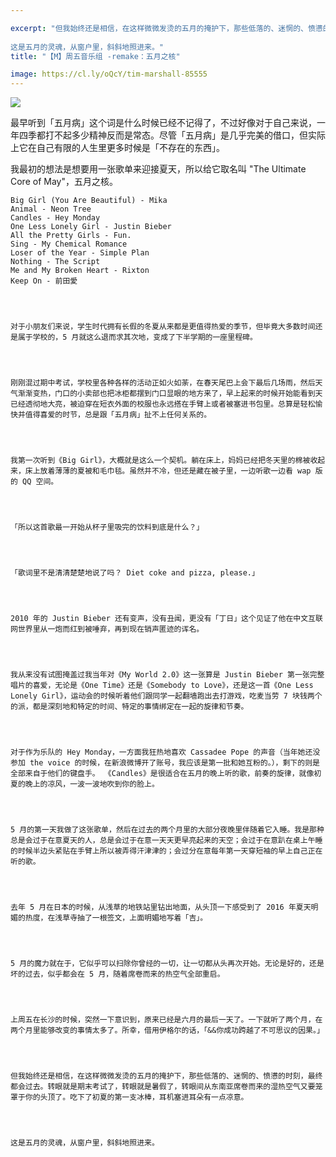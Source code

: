 ```yaml
---

excerpt: "但我始终还是相信，在这样微微发烫的五月的掩护下，那些低落的、迷惘的、愤懑的时刻，最终都会过去。转眼就是期末考试了，转眼就是暑假了，转眼间从东南亚席卷而来的湿热空气又要笼罩于你的头顶了。吃下了初夏的第一支冰棒，耳机塞进耳朵有一点凉意。
    
这是五月的灵魂，从窗户里，斜斜地照进来。"
title: "【M】周五音乐组 -remake：五月之核"

image: https://cl.ly/oQcY/tim-marshall-85555
---
```



![](https://cl.ly/oQcY/tim-marshall-85555)

最早听到「五月病」这个词是什么时候已经不记得了，不过好像对于自己来说，一年四季都打不起多少精神反而是常态。尽管「五月病」是几乎完美的借口，但实际上它在自己有限的人生里更多时候是「不存在的东西」。

我最初的想法是想要用一张歌单来迎接夏天，所以给它取名叫 "The Ultimate Core of May"，五月之核。
    
    
    Big Girl (You Are Beautiful) - Mika
    Animal - Neon Tree
    Candles - Hey Monday
    One Less Lonely Girl - Justin Bieber
    All the Pretty Girls - Fun.
    Sing - My Chemical Romance
    Loser of the Year - Simple Plan
    Nothing - The Script
    Me and My Broken Heart - Rixton
    Keep On - 前田愛
    
    
    
    
    对于小朋友们来说，学生时代拥有长假的冬夏从来都是更值得热爱的季节，但毕竟大多数时间还是属于学校的，5 月就这么退而求其次地，变成了下半学期的一座里程碑。
    
    
    
    
    刚刚混过期中考试，学校里各种各样的活动正如火如荼，在春天尾巴上会下最后几场雨，然后天气渐渐变热，门口的小卖部也把冰柜都摆到门口显眼的地方来了，早上起来的时候开始能看到天已经透彻地大亮，被迫穿在短衣外面的校服也永远搭在手臂上或者被塞进书包里。总算是轻松愉快并值得喜爱的时节，总是跟「五月病」扯不上任何关系的。
    
    
    
    
    我第一次听到《Big Girl》，大概就是这么一个契机。躺在床上，妈妈已经把冬天里的棉被收起来，床上放着薄薄的夏被和毛巾毯。虽然并不冷，但还是藏在被子里，一边听歌一边看 wap 版的 QQ 空间。
    
    
    
    
    「所以这首歌最一开始从杯子里吸完的饮料到底是什么？」
    
    
    
    
    「歌词里不是清清楚楚地说了吗？ Diet coke and pizza, please.」
    
    
    
    
    2010 年的 Justin Bieber 还有变声，没有丑闻，更没有「丁日」这个见证了他在中文互联网世界里从一炮而红到被唾弃，再到现在销声匿迹的诨名。
    
    
    
    
    我从来没有试图掩盖过我当年对《My World 2.0》这一张算是 Justin Bieber 第一张完整唱片的喜爱，无论是《One Time》还是《Somebody to Love》，还是这一首《One Less Lonely Girl》，运动会的时候听着他们跟同学一起翻墙跑出去打游戏，吃麦当劳 7 块钱两个的派，都是深刻地和特定的时间、特定的事情绑定在一起的旋律和节奏。
    
    
    
    
    对于作为乐队的 Hey Monday，一方面我狂热地喜欢 Cassadee Pope 的声音（当年她还没参加 the voice 的时候，在新浪微博开了账号，我应该是第一批和她互粉的。），剩下的则是全部来自于他们的键盘手。 《Candles》是很适合在五月的晚上听的歌，前奏的旋律，就像初夏的晚上的凉风，一波一波地吹到你的脸上。
    
    
    
    
    5 月的第一天我做了这张歌单，然后在过去的两个月里的大部分夜晚里伴随着它入睡。我是那种总是会过于在意夏天的人，总是会过于在意一天天更早亮起来的天空；会过于在意趴在桌上午睡的时候半边头紧贴在手臂上所以被弄得汗津津的；会过分在意每年第一天穿短袖的早上自己正在听的歌。
    
    
    
    
    去年 5 月在日本的时候，从浅草的地铁站里钻出地面，从头顶一下感受到了 2016 年夏天明媚的热度，在浅草寺抽了一根签文，上面明媚地写着「吉」。
    
    
    
    
    5 月的魔力就在于，它似乎可以扫除你曾经的一切，让一切都从头再次开始。无论是好的，还是坏的过去，似乎都会在 5 月，随着席卷而来的热空气全部重启。
    
    
    
    
    上周五在长沙的时候，突然一下意识到，原来已经是六月的最后一天了。一下就听了两个月，在两个月里能够改变的事情太多了。所幸，借用伊格尔的话，「&&你成功跨越了不可思议的因果。」
    
    
    
    
    但我始终还是相信，在这样微微发烫的五月的掩护下，那些低落的、迷惘的、愤懑的时刻，最终都会过去。转眼就是期末考试了，转眼就是暑假了，转眼间从东南亚席卷而来的湿热空气又要笼罩于你的头顶了。吃下了初夏的第一支冰棒，耳机塞进耳朵有一点凉意。
    
    
    
    
    这是五月的灵魂，从窗户里，斜斜地照进来。
    
    
    
    
    